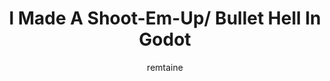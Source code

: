 ---
layout: post
title:  "I Made A Shoot-Em-Up/ Bullet Hell In Godot"
description:  "I made a bullet hell / shmup in the Godot Engine! Here's how I did it!"
author: remtaine
categories: ["Game Jam"]
image: assets/images/sunflower-bullet-hell.png

tags: []
---
